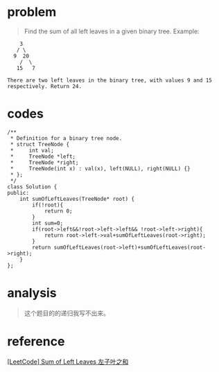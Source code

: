# problem
>Find the sum of all left leaves in a given binary tree.
Example:
```
    3
   / \
  9  20
    /  \
   15   7

There are two left leaves in the binary tree, with values 9 and 15 respectively. Return 24.
```

# codes
```
/**
 * Definition for a binary tree node.
 * struct TreeNode {
 *     int val;
 *     TreeNode *left;
 *     TreeNode *right;
 *     TreeNode(int x) : val(x), left(NULL), right(NULL) {}
 * };
 */
class Solution {
public:
    int sumOfLeftLeaves(TreeNode* root) {
        if(!root){
            return 0;
        }
        int sum=0;
        if(root->left&&!root->left->left&& !root->left->right){
            return root->left->val+sumOfLeftLeaves(root->right);
        }
        return sumOfLeftLeaves(root->left)+sumOfLeftLeaves(root->right);
    }
};
```

# analysis
>这个题目的的递归我写不出来。

# reference
[[LeetCode] Sum of Left Leaves 左子叶之和][1]

[1]: http://www.cnblogs.com/grandyang/p/5923559.html